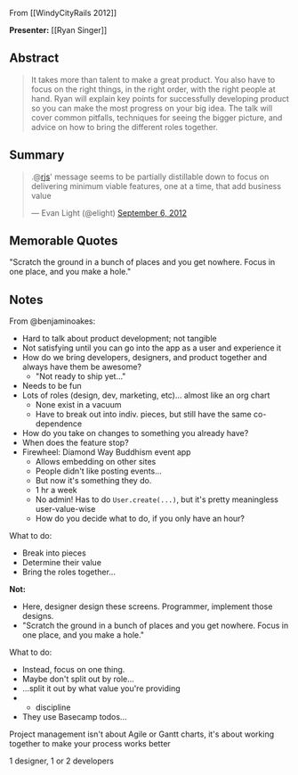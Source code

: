 From [[WindyCityRails 2012]]

**Presenter:** [[Ryan Singer]]

## Abstract

> It takes more than talent to make a great product. You also have to focus on the right things, in the right order, with the right people at hand. Ryan will explain key points for successfully developing product so you can make the most progress on your big idea. The talk will cover common pitfalls, techniques for seeing the bigger picture, and advice on how to bring the different roles together.

## Summary

<blockquote class="twitter-tweet"><p>.@<a href="https://twitter.com/rjs">rjs</a>' message seems to be partially distillable down to focus on delivering minimum viable features, one at a time, that add business value</p>&mdash; Evan Light (@elight) <a href="https://twitter.com/elight/status/243797651517231105" data-datetime="2012-09-06T19:47:44+00:00">September 6, 2012</a></blockquote>

## Memorable Quotes

"Scratch the ground in a bunch of places and you get nowhere.  Focus in one place, and you make a hole."

## Notes

From @benjaminoakes:

* Hard to talk about product development; not tangible
* Not satisfying until you can go into the app as a user and experience it
* How do we bring developers, designers, and product together and always have them be awesome?
    * "Not ready to ship yet..."
* Needs to be fun
* Lots of roles (design, dev, marketing, etc)... almost like an org chart
    * None exist in a vacuum
    * Have to break out into indiv. pieces, but still have the same co-dependence
* How do you take on changes to something you already have?
* When does the feature stop?
* Firewheel: Diamond Way Buddhism event app
    * Allows embedding on other sites
    * People didn't like posting events...
    * But now it's something they do.
    * 1 hr a week
    * No admin!  Has to do `User.create(...)`, but it's pretty meaningless user-value-wise
    * How do you decide what to do, if you only have an hour?

What to do:

* Break into pieces
* Determine their value
* Bring the roles together...

**Not:**

* Here, designer design these screens.  Programmer, implement those designs.
* "Scratch the ground in a bunch of places and you get nowhere.  Focus in one place, and you make a hole."

What to do:

* Instead, focus on one thing.
* Maybe don't split out by role...
* ...split it out by what value you're providing
* + discipline
* They use Basecamp todos...

Project management isn't about Agile or Gantt charts, it's about working together to make your process works better

1 designer, 1 or 2 developers